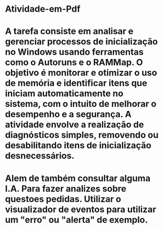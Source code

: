 # Atividade-em-Pdf
# A tarefa consiste em analisar e gerenciar processos de inicialização no Windows usando ferramentas como o Autoruns e o RAMMap. O objetivo é monitorar e otimizar o uso de memória e identificar itens que iniciam automaticamente no sistema, com o intuito de melhorar o desempenho e a segurança. A atividade envolve a realização de diagnósticos simples, removendo ou desabilitando itens de inicialização desnecessários.

# Alem de também consultar alguma I.A. Para fazer analizes sobre questoes pedidas. Utilizar o visualizador de eventos para utilizar um "erro" ou "alerta" de exemplo.
